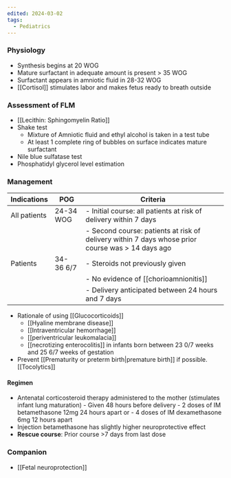 ```yaml
---
edited: 2024-03-02
tags:
  - Pediatrics
---
```

### Physiology
- Synthesis begins at 20 WOG
- Mature surfactant in adequate amount is present > 35 WOG 
- Surfactant appears in amniotic fluid in 28-32 WOG 
- [[Cortisol]] stimulates labor and makes fetus ready to breath outside
### Assessment of FLM
- [[Lecithin: Sphingomyelin Ratio]] 
- Shake test
	- Mixture of Amniotic fluid and ethyl alcohol is taken in a test tube 
	- At least 1 complete ring of bubbles on surface indicates mature surfactant
- Nile blue sulfatase test
- Phosphatidyl glycerol level estimation

### Management

| Indications  | POG        | Criteria                                                                                         |
| ------------ | ---------- | ------------------------------------------------------------------------------------------------ |
| All patients | 24-34 WOG  | - Initial course: all patients at risk of delivery within 7 days                                 |
|              |            | - Second course: patients at risk of delivery within 7 days whose prior course was > 14 days ago |
| Patients     | 34- 36 6/7 | - Steroids not previously given                                                                  |
|              |            | - No evidence of [[chorioamnionitis]]                                                            |
|              |            | - Delivery anticipated between 24 hours and 7 days                                               |

- Rationale of using [[Glucocorticoids]] 
	- [[Hyaline membrane disease]] 
	- [[Intraventricular hemorrhage]]
	- [[periventricular leukomalacia]]
	- [[necrotizing enterocolitis]] in infants born between 23 0/7 weeks and 25 6/7 weeks of gestation
- Prevent  [[Prematurity or preterm birth|premature birth]] if possible. [[Tocolytics]] 

#### Regimen
- Antenatal corticosteroid therapy administered to the mother (stimulates infant lung maturation)
	   - Given 48 hours before delivery
	   - 2 doses of IM betamethasone 12mg 24 hours apart or 
	   - 4 doses of IM dexamethasone 6mg 12 hours apart
- Injection betamethasone has slightly higher neuroprotective effect 
- **Rescue course**: Prior course >7 days from last dose 

### Companion
- [[Fetal neuroprotection]] 

